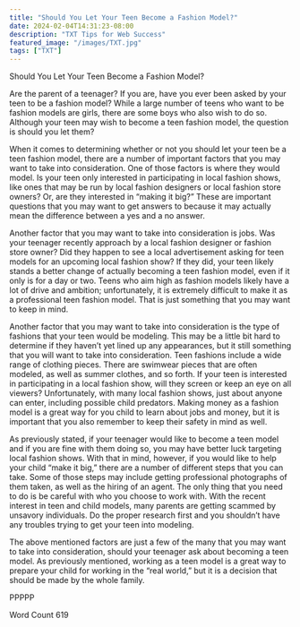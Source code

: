 ```yaml
---
title: "Should You Let Your Teen Become a Fashion Model?"
date: 2024-02-04T14:31:23-08:00
description: "TXT Tips for Web Success"
featured_image: "/images/TXT.jpg"
tags: ["TXT"]
---
```


Should You Let Your Teen Become a Fashion Model?

Are the parent of a teenager?  If you are, have you ever been asked by your teen to be a fashion model?  While a large number of teens who want to be fashion models are girls, there are some boys who also wish to do so.  Although your teen may wish to become a teen fashion model, the question is should you let them?

When it comes to determining whether or not you should let your teen be a teen fashion model, there are a number of important factors that you may want to take into consideration.  One of those factors is where they would model. Is your teen only interested in participating in local fashion shows, like ones that may be run by local fashion designers or local fashion store owners?  Or, are they interested in “making it big?”  These are important questions that you may want to get answers to because it may actually mean the difference between a yes and a no answer.

Another factor that you may want to take into consideration is jobs.  Was your teenager recently approach by a local fashion designer or fashion store owner?  Did they happen to see a local advertisement asking for teen models for an upcoming local fashion show?  If they did, your teen likely stands a better change of actually becoming a teen fashion model, even if it only is for a day or two.  Teens who aim high as fashion models likely have a lot of drive and ambition; unfortunately, it is extremely difficult to make it as a professional teen fashion model.  That is just something that you may want to keep in mind.

Another factor that you may want to take into consideration is the type of fashions that your teen would be modeling. This may be a little bit hard to determine if they haven’t yet lined up any appearances, but it still something that you will want to take into consideration. Teen fashions include a wide range of clothing pieces.  There are swimwear pieces that are often modeled, as well as summer clothes, and so forth.  If your teen is interested in participating in a local fashion show, will they screen or keep an eye on all viewers?  Unfortunately, with many local fashion shows, just about anyone can enter, including possible child predators.  Making money as a fashion model is a great way for you child to learn about jobs and money, but it is important that you also remember to keep their safety in mind as well.

As previously stated, if your teenager would like to become a teen model and if you are fine with them doing so, you may have better luck targeting local fashion shows.  With that in mind, however, if you would like to help your child “make it big,” there are a number of different steps that you can take.  Some of those steps may include getting professional photographs of them taken, as well as the hiring of an agent.  The only thing that you need to do is be careful with who you choose to work with.  With the recent interest in teen and child models, many parents are getting scammed by unsavory individuals.  Do the proper research first and you shouldn’t have any troubles trying to get your teen into modeling. 

The above mentioned factors are just a few of the many that you may want to take into consideration, should your teenager ask about becoming a teen model. As previously mentioned, working as a teen model is a great way to prepare your child for working in the “real world,” but it is a decision that should be made by the whole family.

PPPPP

Word Count 619

